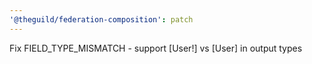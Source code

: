 ```yaml
---
'@theguild/federation-composition': patch
---
```


Fix FIELD_TYPE_MISMATCH - support [User!] vs [User] in output types
